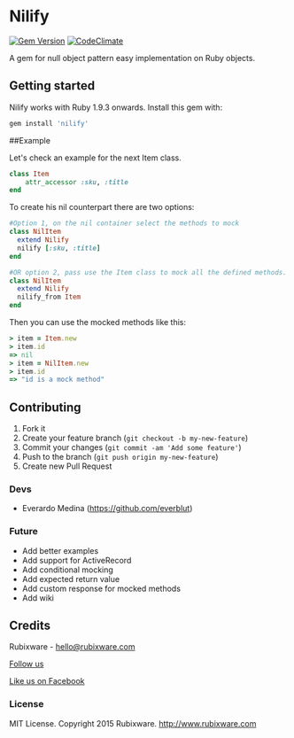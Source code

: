 # Nilify
[![Gem Version](https://badge.fury.io/rb/nilify.svg)](http://badge.fury.io/rb/nilify)
[![CodeClimate](https://codeclimate.com/github/rubixware/nilify/badges/gpa.svg)](https://codeclimate.com/github/rubixware/nilify)


A gem for null object pattern easy implementation on Ruby objects.

## Getting started

Nilify works with Ruby 1.9.3 onwards. Install this gem with:

```ruby
gem install 'nilify'
```

##Example

Let's check an example for the next Item class.

```ruby
class Item
	attr_accessor :sku, :title
end
```

To create his nil counterpart there are two options:

```ruby
#Option 1, on the nil container select the methods to mock
class NilItem
  extend Nilify
  nilify [:sku, :title]
end

#OR option 2, pass use the Item class to mock all the defined methods.
class NilItem
  extend Nilify
  nilify_from Item
end
```

Then you can use the mocked methods like this:

```ruby
> item = Item.new
> item.id
=> nil
> item = NilItem.new
> item.id
=> "id is a mock method"
```


## Contributing

1. Fork it
2. Create your feature branch (`git checkout -b my-new-feature`)
3. Commit your changes (`git commit -am 'Add some feature'`)
4. Push to the branch (`git push origin my-new-feature`)
5. Create new Pull Request

### Devs

* Everardo Medina (https://github.com/everblut)

### Future

* Add better examples
* Add support for ActiveRecord
* Add conditional mocking
* Add expected return value
* Add custom response for mocked methods
* Add wiki


## Credits
Rubixware - hello@rubixware.com

[Follow us](http://twitter.com/rubixware "Follow us")


[Like us on Facebook](https://www.facebook.com/rubixware "Like us on Facebook")


### License

MIT License. Copyright 2015 Rubixware. http://www.rubixware.com
